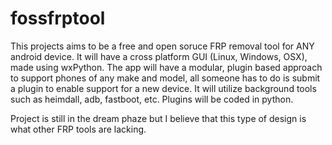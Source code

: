 # fossfrptool

This projects aims to be a free and open soruce FRP removal tool for ANY android device. It will have a cross 
platform GUI (Linux, Windows, OSX), made using wxPython. The app will have a modular, plugin based approach to support 
phones of any make and model, all someone has to do is submit a plugin to enable support for a new device. It will utilize 
background tools such as heimdall, adb, fastboot, etc. Plugins will be coded in python.

Project is still in the dream phaze but I believe that this type of design is what other FRP tools are lacking.
